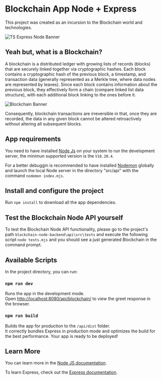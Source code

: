 # Blockchain App Node + Express

This project was created as an incursion to the Blockchain world and technologies.

![TS Express Node Banner](https://live.staticflickr.com/65535/52702210344_fe78a142e7_o.png)

## Yeah but, what is a Blockchain?

A blockchain is a distributed ledger with growing lists of records (blocks) that are securely linked together via cryptographic hashes. Each block contains a cryptographic hash of the previous block, a timestamp, and transaction data (generally represented as a Merkle tree, where data nodes are represented by leaves). Since each block contains information about the previous block, they effectively form a chain (compare linked list data structure), with each additional block linking to the ones before it.

![Blockchain Banner](https://www.advancedsecure.co.uk/app/uploads/2021/03/Blockchain-Paper-Secure-Content-Image.jpg)

Consequently, blockchain transactions are irreversible in that, once they are recorded, the data in any given block cannot be altered retroactively without altering all subsequent blocks.

## App requirements

You need to have installed [Node Js](https://nodejs.org/en/) on your system to run the development server, the minimun supported version is the `V18.20.4`.

For a better debuggin is recommended to have installed [Nodemon](https://www.npmjs.com/package/nodemon) globally and launch the local Node server in the directory "src/api" with the command `nodemon index.mjs`.

## Install and configure the project

Run `npm install` to download all the app dependencies.

## Test the Blockchain Node API yourself

To test the Blockchain Node API functionality, please go to the project's path `blockchain-node-backend\api\src\tests` and execute the following script `node tests.mjs` and you should see a just generated Blockchain in the command prompt.

## Available Scripts

In the project directory, you can run:

### `npm run dev`

Runs the app in the development mode.\
Open [http://localhost:8080/api/blockchain/](http://localhost:8080/api/blockchain/) to view the greet response in the browser.

### `npm run build`

Builds the app for production to the `/api/dist` folder.\
It correctly bundles Express in production mode and optimizes the build for the best performance.
Your app is ready to be deployed!

## Learn More

You can learn more in the [Node JS documentation](https://nodejs.org/docs/latest/api/).

To learn Express, check out the [Express documentation](https://expressjs.com/en/starter/installing.html).
